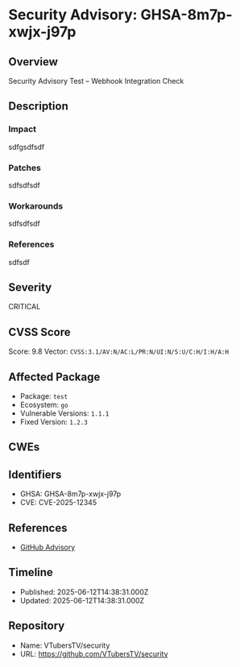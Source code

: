 # Security Advisory: GHSA-8m7p-xwjx-j97p

## Overview
Security Advisory Test – Webhook Integration Check

## Description
### Impact
sdfgsdfsdf

### Patches

sdfsdfsdf 
### Workarounds

sdfsdfsdf 
### References

sdfsdf

## Severity
CRITICAL

## CVSS Score
Score: 9.8
Vector: `CVSS:3.1/AV:N/AC:L/PR:N/UI:N/S:U/C:H/I:H/A:H`

## Affected Package
- Package: `test`
- Ecosystem: `go`
- Vulnerable Versions: `1.1.1`
- Fixed Version: `1.2.3`

## CWEs


## Identifiers
- GHSA: GHSA-8m7p-xwjx-j97p
- CVE: CVE-2025-12345

## References
- [GitHub Advisory](https://github.com/VTubersTV/security/security/advisories/GHSA-8m7p-xwjx-j97p)

## Timeline
- Published: 2025-06-12T14:38:31.000Z
- Updated: 2025-06-12T14:38:31.000Z



## Repository
- Name: VTubersTV/security
- URL: https://github.com/VTubersTV/security
